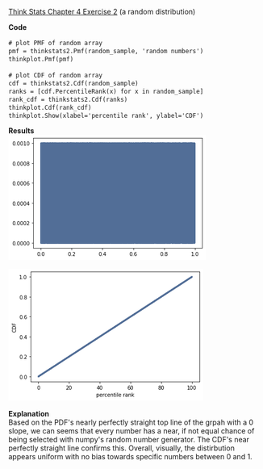 [Think Stats Chapter 4 Exercise 2](http://greenteapress.com/thinkstats2/html/thinkstats2005.html#toc41) (a random distribution)

**Code**  
```
# plot PMF of random array
pmf = thinkstats2.Pmf(random_sample, 'random numbers')
thinkplot.Pmf(pmf)

# plot CDF of random array
cdf = thinkstats2.Cdf(random_sample)
ranks = [cdf.PercentileRank(x) for x in random_sample]
rank_cdf = thinkstats2.Cdf(ranks)
thinkplot.Cdf(rank_cdf)
thinkplot.Show(xlabel='percentile rank', ylabel='CDF')
```

**Results**  
![PMF of random distribution](https://github.com/mattsegall/dsp/blob/master/lessons/statistics/images/chap04_ex2_pmf.png)

![CDF of random distribution](https://github.com/mattsegall/dsp/blob/master/lessons/statistics/images/chap04_ex2_cdf.png)

**Explanation**  
Based on the PDF's nearly perfectly straight top line of the grpah with a 0 slope, we can seems
that every number has a near, if not equal chance of being selected with numpy's
random number generator. The CDF's near perfectly straight line confirms this.
Overall, visually, the distirbution appears uniform with no bias towards specific
numbers between 0 and 1.